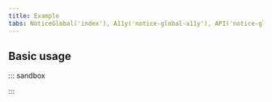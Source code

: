 ```yaml
---
title: Example
tabs: NoticeGlobal('index'), A11y('notice-global-a11y'), API('notice-global-api'), Example('notice-global-code'), Changelog('notice-global-changelog')
---
```


## Basic usage

::: sandbox

<script lang="tsx">
import React, { useState } from 'react';
import Portal from '@semcore/ui/portal';
import NoticeGlobal from '@semcore/ui/notice-global';
import { Text } from '@semcore/ui/typography';
import { Flex } from '@semcore/ui/flex-box';
import Button from '@semcore/ui/button';

const Demo = () => {
  const [visible, setVisible] = useState(false);

  return (
    <>
      <Button onClick={() => setVisible(!visible)}>
        {visible ? 'Close' : 'Open'} NoticeGlobal
      </Button>
      <Portal>
        <NoticeGlobal
          hidden={!visible}
          theme='info'
          position='fixed'
          top='0px'
          w='100%'
          style={{ zIndex: 9999 }}
        >
          <NoticeGlobal.Content tag={Flex} justifyContent='center'>
            <Text size={300} tag='span' color='white'>
              Hey! It's an example of the global notice!
            </Text>
          </NoticeGlobal.Content>
          <NoticeGlobal.CloseIcon
            interactive={false}
            color='white'
            onClick={() => setVisible(false)}
          />
        </NoticeGlobal>
      </Portal>
    </>
  );
};
</script>

:::
